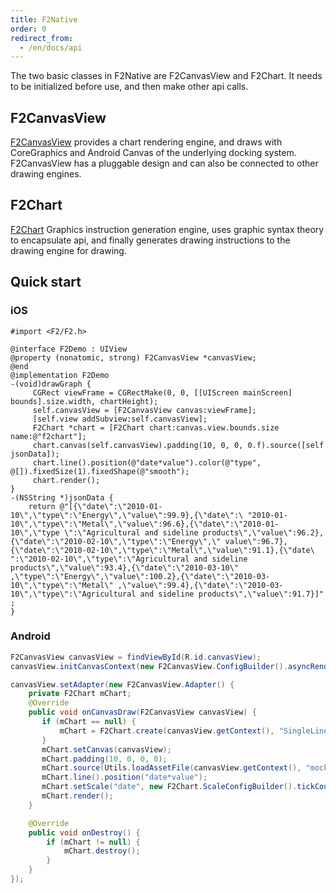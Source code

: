 ```yaml
---
title: F2Native
order: 0
redirect_from:
  - /en/docs/api
---
```


The two basic classes in F2Native are F2CanvasView and F2Chart. It needs to be initialized before use, and then make other api calls.

## F2CanvasView

[F2CanvasView](./F2CanvasView.md) provides a chart rendering engine, and draws with CoreGraphics and Android Canvas of the underlying docking system. F2CanvasView has a pluggable design and can also be connected to other drawing engines.


## F2Chart
[F2Chart](./chart/F2Chart.md) Graphics instruction generation engine, uses graphic syntax theory to encapsulate api, and finally generates drawing instructions to the drawing engine for drawing.

## Quick start

### iOS

````obj-c
#import <F2/F2.h>

@interface F2Demo : UIView
@property (nonatomic, strong) F2CanvasView *canvasView;
@end
@implementation F2Demo
-(void)drawGraph {
     CGRect viewFrame = CGRectMake(0, 0, [[UIScreen mainScreen] bounds].size.width, chartHeight);
     self.canvasView = [F2CanvasView canvas:viewFrame];
     [self.view addSubview:self.canvasView];
     F2Chart *chart = [F2Chart chart:canvas.view.bounds.size name:@"f2chart"];
     chart.canvas(self.canvasView).padding(10, 0, 0, 0.f).source([self jsonData]);
     chart.line().position(@"date*value").color(@"type", @[]).fixedSize(1).fixedShape(@"smooth");
     chart.render();
}
-(NSString *)jsonData {
    return @"[{\"date\":\"2010-01-10\",\"type\":\"Energy\",\"value\":99.9},{\"date\":\ "2010-01-10\",\"type\":\"Metal\",\"value\":96.6},{\"date\":\"2010-01-10\",\"type \":\"Agricultural and sideline products\",\"value\":96.2},{\"date\":\"2010-02-10\",\"type\":\"Energy\",\" value\":96.7},{\"date\":\"2010-02-10\",\"type\":\"Metal\",\"value\":91.1},{\"date\ ":\"2010-02-10\",\"type\":\"Agricultural and sideline products\",\"value\":93.4},{\"date\":\"2010-03-10\" ,\"type\":\"Energy\",\"value\":100.2},{\"date\":\"2010-03-10\",\"type\":\"Metal\" ,\"value\":99.4},{\"date\":\"2010-03-10\",\"type\":\"Agricultural and sideline products\",\"value\":91.7}]" ;
}

````

### Android

````java
F2CanvasView canvasView = findViewById(R.id.canvasView);
canvasView.initCanvasContext(new F2CanvasView.ConfigBuilder().asyncRender(true).build());

canvasView.setAdapter(new F2CanvasView.Adapter() {
    private F2Chart mChart;
    @Override
    public void onCanvasDraw(F2CanvasView canvasView) {
       if (mChart == null) {
           mChart = F2Chart.create(canvasView.getContext(), "SingleLineChart_1", canvasView.getWidth(), canvasView.getHeight());
       }
       mChart.setCanvas(canvasView);
       mChart.padding(10, 0, 0, 0);
       mChart.source(Utils.loadAssetFile(canvasView.getContext(), "mockData_singleLineChart.json"));
       mChart.line().position("date*value");
       mChart.setScale("date", new F2Chart.ScaleConfigBuilder().tickCount(3));
       mChart.render();
    }

    @Override
    public void onDestroy() {
        if (mChart != null) {
            mChart.destroy();
        }
    }
});
````